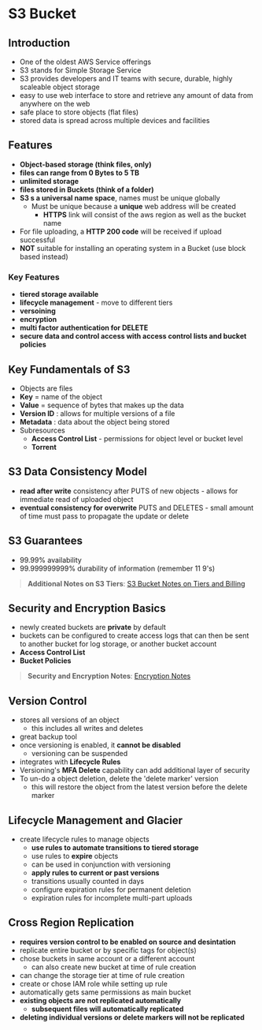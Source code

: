 # S3 Bucket

## Introduction

* One of the oldest AWS Service offerings
* S3 stands for Simple Storage Service
* S3 provides developers and IT teams with secure, durable, highly scaleable object storage
* easy to use web interface to store and retrieve any amount of data from anywhere on the web
* safe place to store objects (flat files)
* stored data is spread across multiple devices and facilities

## Features

* **Object-based storage (think files, only)**
* **files can range from 0 Bytes to 5 TB**
* **unlimited storage**
* **files stored in Buckets (think of a folder)**
* **S3 s a universal name space**, names must be unique globally
  * Must be unique because a **unique** web address will be created
    * **HTTPS** link will consist of the aws region as well as the bucket name
* For file uploading, a **HTTP 200 code** will be received if upload successful
* **NOT** suitable for installing an operating system in a Bucket (use block based instead)

### Key Features

* **tiered storage available**
* **lifecycle management** - move to different tiers
* **versoining**
* **encryption**
* **multi factor authentication for DELETE**
* **secure data and control access with access control lists and bucket policies**

## Key Fundamentals of S3

* Objects are files
* **Key** = name of the object
* **Value** = sequence of bytes that makes up the data
* **Version ID** : allows for multiple versions of a file
* **Metadata** : data about the object being stored
* Subresources
  * **Access Control List** - permissions for object level or bucket level
  * **Torrent**

## S3 Data Consistency Model

* **read after write** consistency after PUTS of new objects - allows for immediate read of uploaded object
* **eventual consistency for overwrite** PUTS and DELETES - small amount of time must pass to propagate the update or delete

## S3 Guarantees

* 99.99% availability
* 99.999999999% durability of information (remember 11 9's)

> **Additional Notes on S3 Tiers**: [S3 Bucket Notes on Tiers and Billing](./tiers.md)

## Security and Encryption Basics

* newly created buckets are **private** by default
* buckets can be configured to create access logs that can then be sent to another bucket for log storage, or another bucket account
* **Access Control List**
* **Bucket Policies**

> **Security and Encryption Notes**: [Encryption Notes](./security-encryption.md)

## Version Control

* stores all versions of an object
  * this includes all writes and deletes
* great backup tool
* once versioning is enabled, it **cannot be disabled**
  * versioning can be suspended
* integrates with **Lifecycle Rules**
* Versioning's **MFA Delete** capability can add additional layer of security
* To un-do a object deletion, delete the 'delete marker' version
  * this will restore the object from the latest version before the delete marker

## Lifecycle Management and Glacier

* create lifecycle rules to manage objects
  * **use rules to automate transitions to tiered storage**
  * use rules to **expire** objects
  * can be used in conjunction with versioning
  * **apply rules to current or past versions**
  * transitions usually counted in days
  * configure expiration rules for permanent deletion
  * expiration rules for incomplete multi-part uploads

## Cross Region Replication

* **requires version control to be enabled on source and desintation**
* replicate entire bucket or by specific tags for object(s)
* chose buckets in same account or a different account
  * can also create new bucket at time of rule creation
* can change the storage tier at time of rule creation
* create or chose IAM role while setting up rule
* automatically gets same permissions as main bucket
* **existing objects are not replicated automatically**
  * **subsequent files will automatically replicated**
* **deleting individual versions or delete markers will not be replicated**
